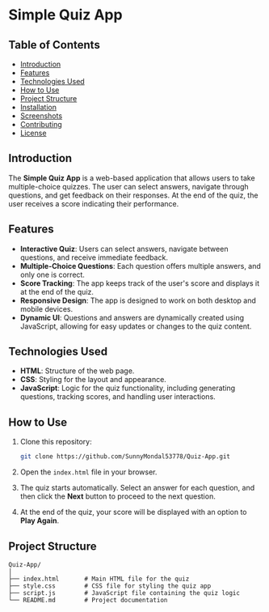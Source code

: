 # Simple Quiz App

## Table of Contents

- [Introduction](#introduction)
- [Features](#features)
- [Technologies Used](#technologies-used)
- [How to Use](#how-to-use)
- [Project Structure](#project-structure)
- [Installation](#installation)
- [Screenshots](#screenshots)
- [Contributing](#contributing)
- [License](#license)

## Introduction

The **Simple Quiz App** is a web-based application that allows users to take multiple-choice quizzes. The user can select answers, navigate through questions, and get feedback on their responses. At the end of the quiz, the user receives a score indicating their performance.

## Features

- **Interactive Quiz**: Users can select answers, navigate between questions, and receive immediate feedback.
- **Multiple-Choice Questions**: Each question offers multiple answers, and only one is correct.
- **Score Tracking**: The app keeps track of the user's score and displays it at the end of the quiz.
- **Responsive Design**: The app is designed to work on both desktop and mobile devices.
- **Dynamic UI**: Questions and answers are dynamically created using JavaScript, allowing for easy updates or changes to the quiz content.

## Technologies Used

- **HTML**: Structure of the web page.
- **CSS**: Styling for the layout and appearance.
- **JavaScript**: Logic for the quiz functionality, including generating questions, tracking scores, and handling user interactions.

## How to Use

1. Clone this repository:
    ```bash
    git clone https://github.com/SunnyMondal53778/Quiz-App.git
    ```

2. Open the `index.html` file in your browser.

3. The quiz starts automatically. Select an answer for each question, and then click the **Next** button to proceed to the next question.

4. At the end of the quiz, your score will be displayed with an option to **Play Again**.

## Project Structure

```plaintext
Quiz-App/
│
├── index.html       # Main HTML file for the quiz
├── style.css        # CSS file for styling the quiz app
├── script.js        # JavaScript file containing the quiz logic
└── README.md        # Project documentation
